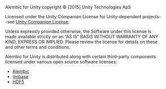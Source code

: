 Alembic for Unity copyright © [2015] Unity Technologies ApS

Licensed under the Unity Companion License for Unity-dependent projects--see [Unity Companion License](http://www.unity3d.com/legal/licenses/Unity_Companion_License).

Unless expressly provided otherwise, the Software under this license is made available strictly on an “AS IS” BASIS WITHOUT WARRANTY OF ANY KIND, EXPRESS OR IMPLIED. Please review the license for details on these and other terms and conditions.

Alembic for Unity is distributed along with certain third-party components licensed under various open source software licenses:
* [Alembic](Documentation/License-Alembic.txt)
* [ilmbase](Documentation/License-Ilmbase.txt)
* [HDF5](Documentation/License-HDF5.txt)
